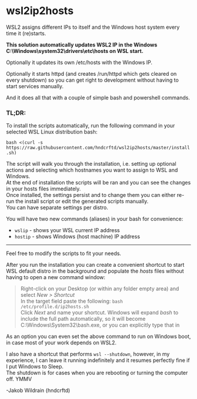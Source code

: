 # wsl2ip2hosts

WSL2 assigns different IPs to itself and the Windows host system every time it (re)starts.

**This solution automatically updates WSL2 IP in the Windows C:\Windows\system32\drivers\etc\hosts on WSL start.**

Optionally it updates its own /etc/hosts with the Windows IP.

Optionally it starts httpd (and creates /run/httpd which gets cleared on every shutdown) so you can get right to development without having to start services manually.

And it does all that with a couple of simple bash and powershell commands.

### TL;DR:

To install the scripts automatically, run the following command in your selected WSL Linux distribution bash:

`bash <(curl -s https://raw.githubusercontent.com/hndcrftd/wsl2ip2hosts/master/install.sh)`

The script will walk you through the installation, i.e. setting up optional actions and selecting which hostnames you want to assign to WSL and Windows.  
At the end of installation the scripts will be ran and you can see the changes in your hosts files immediately.  
Once installed, the settings persist and to change them you can either re-run the install script or edit the generated scripts manually.  
You can have separate settings per distro.

You will have two new commands (aliases) in your bash for convenience:  
- `wslip` - shows your WSL current IP address  
- `hostip` - shows Windows (host machine) IP address

---
Feel free to modify the scripts to fit your needs.

After you run the installation you can create a convenient shortcut to start WSL default distro in the background and populate the *hosts* files without having to open a new command window:  
>Right-click on your Desktop (or within any folder empty area) and select *New > Shortcut*  
>In the target field paste the following: `bash /etc/profile.d/ip2hosts.sh`  
>Click *Next* and name your shortcut.
Windows will expand _bash_ to include the full path automatically, so it will become C:\Windows\System32\bash.exe, or you can explicitly type that in

As an option you can even set the above command to run on Windows boot, in case most of your work depends on WSL2.

I also have a shortcut that performs `wsl --shutdown`, however, in my experience, I can leave it running indefinitely and it resumes perfectly fine if I put Windows to Sleep.  
The shutdown is for cases when you are rebooting or turning the computer off.
YMMV

-Jakob Wildrain (hndcrftd)
